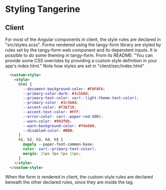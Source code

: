 # Styling Tangerine

## Client

For most of the Angular components in client, the style rules are declared in "src/styles.scss". Forms rendered using the tangy-form library are 
styled by rules set by the tangy-form web component and its dependent inputs. It is possible to do some theming in tangy-form. 
From its README: "You can provide some CSS overrides by providing a custom style definition in your app's index.html." Note how styles 
are set in "client/sec/index.html"

```html
  <custom-style>
    <style>
      html {
        --document-background-color: #FAFAFA;
        --primary-color-dark: #3c5b8d;
        --primary-text-color: var(--light-theme-text-color);
        --primary-color: #3c5b8d;
        --accent-color: #f26f10;
        --accent-text-color: #FFF;
        --error-color: var(--paper-red-500);
        --warn-color: #993f0b;
        --warn-background-color: #f4e688;
        --disabled-color: #BBB;
      }
      h1, h2, h3, h4, h5 {
        @apply --paper-font-common-base;
        color: var(--primary-text-color);
        margin: 25px 0px 5px 15px;
      }
    </style>
  </custom-style>
```

When the form is rendered in client, the custom-style rules are declared beneath the other declared rules, since they are inside the <body> tag. 